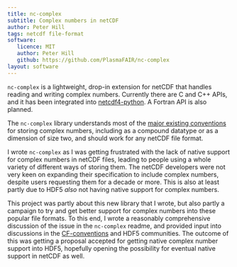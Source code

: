 ```yaml
---
title: nc-complex
subtitle: Complex numbers in netCDF
author: Peter Hill
tags: netcdf file-format
software:
   licence: MIT
   author: Peter Hill
   github: https://github.com/PlasmaFAIR/nc-complex
layout: software
---
```


`nc-complex` is a lightweight, drop-in extension for netCDF that
handles reading and writing complex numbers. Currently there are C and
C++ APIs, and it has been integrated into [netcdf4-python][netcdf4]. A
Fortran API is also planned.

The `nc-complex` library understands most of the [major existing
conventions](https://nc-complex.readthedocs.io/en/latest/#conventions-used-in-applications)
for storing complex numbers, including as a compound datatype or as a
dimension of size two, and should work for any netCDF file format.

I wrote `nc-complex` as I was getting frustrated with the lack of
native support for complex numbers in netCDF files, leading to people
using a whole variety of different ways of storing them. The netCDF
developers were not very keen on expanding their specification to
include complex numbers, despite users requesting them for a decade or
more. This is also at least partly due to HDF5 _also_ not having
native support for complex numbers.

This project was partly about this new library that I wrote, but also
partly a campaign to try and get better support for complex numbers
into these popular file formats. To this end, I wrote a reasonably
comprehensive discussion of the issue in the `nc-complex` readme, and
provided input into discussions in the [CF-conventions][cfconventions]
and HDF5 communities. The outcome of this was getting a proposal
accepted for getting native complex number support into HDF5,
hopefully opening the possibility for eventual native support in
netCDF as well.

[netcdf4]: http://unidata.github.io/netcdf4-python/
[cfconventions]: https://github.com/orgs/cf-convention/discussions/370
